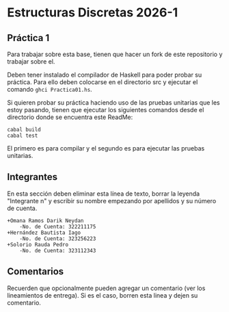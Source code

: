 # Estructuras Discretas 2026-1

## Práctica 1

Para trabajar sobre esta base, tienen que hacer un fork de este repositorio y trabajar sobre el.

Deben tener instalado el compilador de Haskell para poder probar su práctica. Para ello deben colocarse en el directorio src y ejecutar el comando `ghci Practica01.hs`.

Si quieren probar su práctica haciendo uso de las pruebas unitarias que les estoy pasando, tienen que ejecutar los siguientes comandos desde el directorio donde se encuentra este ReadMe:
```
cabal build
cabal test
```

El primero es para compilar y el segundo es para ejecutar las pruebas unitarias.

## Integrantes

En esta sección deben eliminar esta línea de texto, borrar la leyenda "Integrante n" y escribir su nombre empezando por apellidos y su número de cuenta.

    +Omana Ramos Darik Neydan
        -No. de Cuenta: 322211175
    +Hernández Bautista Iago
        -No. de Cuenta: 323256223
    +Solorio Rauda Pedro
        -No. de Cuenta: 323112343

## Comentarios

Recuerden que opcionalmente pueden agregar un comentario (ver los lineamientos de entrega). Si es el caso, borren esta linea y dejen su comentario.
